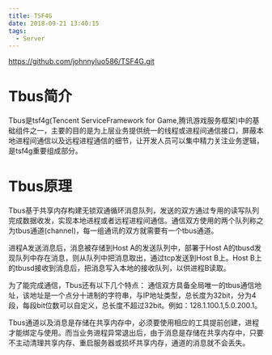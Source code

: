```yaml
---
title: TSF4G
date: 2018-09-21 13:40:15
tags:
  - Server
---
```


https://github.com/johnnyluo586/TSF4G.git

# Tbus简介

Tbus是tsf4g(Tencent ServiceFramework for Game,腾讯游戏服务框架)中的基础组件之一，主要的目的是为上层业务提供统一的线程或进程间通信接口，屏蔽本地进程间通信以及远程进程通信的细节，让开发人员可以集中精力关注业务逻辑，是tsf4g重要组成部分。

# Tbus原理

 Tbus基于共享内存构建无锁双通循环消息队列，发送的双方通过专用的读写队列完成数据收发，实现本地进程或者远程进程间通信。通信双方使用的两个队列称之为tbus通道(channel)，每一组通讯的双方就需要有一个tbus通道。

 进程A发送消息后，消息被存储到Host A的发送队列中，部署于Host A的tbusd发现队列中存在消息，则从队列中把消息取出，通过tcp发送到Host B上。Host B上的tbusd接收到消息后，把消息写入本地的接收队列，以供进程B读取。

 为了能完成通信，Tbus还有以下几个特点：
 通信双方具备全局唯一的tbus通信地址，该地址是一个点分十进制的字符串，与IP地址类型，总长度为32bit，分为4段，每段bit位数可以自定义，总长度不超过32bit。例如：128.1.100.1,5.0.200.1。

 Tbus通道以及消息是存储在共享内存中，必须要使用相应的工具提前创建，进程才能绑定与使用。而当业务进程异常退出后，由于消息是存储在共享内存中，只要不主动清理共享内存、重启服务器或损坏共享内存，通道的消息就不会丢失。
 